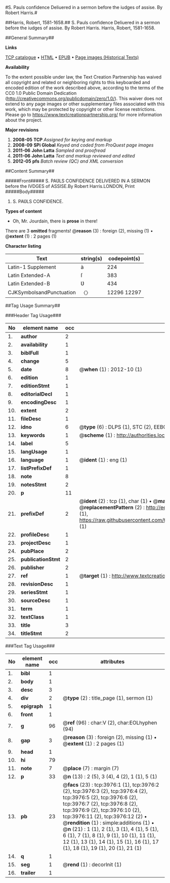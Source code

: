 #S. Pauls confidence Deliuered in a sermon before the iudges of assise. By Robert Harris.#

##Harris, Robert, 1581-1658.##
S. Pauls confidence Deliuered in a sermon before the iudges of assise. By Robert Harris.
Harris, Robert, 1581-1658.

##General Summary##

**Links**

[TCP catalogue](http://www.ota.ox.ac.uk/tcp/)  • 
[HTML](http://tei.it.ox.ac.uk/tcp/Texts-HTML/free/A02/A02714.html)  • 
[EPUB](http://tei.it.ox.ac.uk/tcp/Texts-EPUB/free/A02/A02714.epub) • 
[Page images (Historical Texts)](https://historicaltexts.jisc.ac.uk/eebo-99839545e)

**Availability**

To the extent possible under law, the Text Creation Partnership has waived all copyright and related or neighboring rights to this keyboarded and encoded edition of the work described above, according to the terms of the CC0 1.0 Public Domain Dedication (http://creativecommons.org/publicdomain/zero/1.0/). This waiver does not extend to any page images or other supplementary files associated with this work, which may be protected by copyright or other license restrictions. Please go to https://www.textcreationpartnership.org/ for more information about the project.

**Major revisions**

1. __2008-05__ __TCP__ *Assigned for keying and markup*
1. __2008-09__ __SPi Global__ *Keyed and coded from ProQuest page images*
1. __2011-06__ __John Latta__ *Sampled and proofread*
1. __2011-06__ __John Latta__ *Text and markup reviewed and edited*
1. __2012-05__ __pfs__ *Batch review (QC) and XML conversion*

##Content Summary##

#####Front#####
S. PAƲLS CONFIDENCE DELIVERED IN A SERMON before the IVDGES of ASSISE.By Robert Harris.LONDON, Print
#####Body#####

1. S. PAƲLS CONFIDENCE.

**Types of content**

  * Oh, Mr. Jourdain, there is **prose** in there!

There are 3 **omitted** fragments! 
 @__reason__ (3) : foreign (2), missing (1)  •  @__extent__ (1) : 2 pages (1)

**Character listing**


|Text|string(s)|codepoint(s)|
|---|---|---|
|Latin-1 Supplement|à|224|
|Latin Extended-A|ſ|383|
|Latin Extended-B|Ʋ|434|
|CJKSymbolsandPunctuation|〈〉|12296 12297|

##Tag Usage Summary##

###Header Tag Usage###

|No|element name|occ|attributes|
|---|---|---|---|
|1.|__author__|2||
|2.|__availability__|1||
|3.|__biblFull__|1||
|4.|__change__|5||
|5.|__date__|8| @__when__ (1) : 2012-10 (1)|
|6.|__edition__|1||
|7.|__editionStmt__|1||
|8.|__editorialDecl__|1||
|9.|__encodingDesc__|1||
|10.|__extent__|2||
|11.|__fileDesc__|1||
|12.|__idno__|6| @__type__ (6) : DLPS (1), STC (2), EEBO-CITATION (1), PROQUEST (1), VID (1)|
|13.|__keywords__|1| @__scheme__ (1) : http://authorities.loc.gov/ (1)|
|14.|__label__|5||
|15.|__langUsage__|1||
|16.|__language__|1| @__ident__ (1) : eng (1)|
|17.|__listPrefixDef__|1||
|18.|__note__|8||
|19.|__notesStmt__|2||
|20.|__p__|11||
|21.|__prefixDef__|2| @__ident__ (2) : tcp (1), char (1)  •  @__matchPattern__ (2) : ([0-9\-]+):([0-9IVX]+) (1), (.+) (1)  •  @__replacementPattern__ (2) : http://eebo.chadwyck.com/downloadtiff?vid=$1&page=$2 (1), https://raw.githubusercontent.com/textcreationpartnership/Texts/master/tcpchars.xml#$1 (1)|
|22.|__profileDesc__|1||
|23.|__projectDesc__|1||
|24.|__pubPlace__|2||
|25.|__publicationStmt__|2||
|26.|__publisher__|2||
|27.|__ref__|1| @__target__ (1) : http://www.textcreationpartnership.org/docs/. (1)|
|28.|__revisionDesc__|1||
|29.|__seriesStmt__|1||
|30.|__sourceDesc__|1||
|31.|__term__|1||
|32.|__textClass__|1||
|33.|__title__|3||
|34.|__titleStmt__|2||


###Text Tag Usage###

|No|element name|occ|attributes|
|---|---|---|---|
|1.|__bibl__|1||
|2.|__body__|1||
|3.|__desc__|3||
|4.|__div__|2| @__type__ (2) : title_page (1), sermon (1)|
|5.|__epigraph__|1||
|6.|__front__|1||
|7.|__g__|96| @__ref__ (96) : char:V (2), char:EOLhyphen (94)|
|8.|__gap__|3| @__reason__ (3) : foreign (2), missing (1)  •  @__extent__ (1) : 2 pages (1)|
|9.|__head__|1||
|10.|__hi__|79||
|11.|__note__|7| @__place__ (7) : margin (7)|
|12.|__p__|33| @__n__ (13) : 2 (5), 3 (4), 4 (2), 1 (1), 5 (1)|
|13.|__pb__|23| @__facs__ (23) : tcp:3976:1 (1), tcp:3976:2 (2), tcp:3976:3 (2), tcp:3976:4 (2), tcp:3976:5 (2), tcp:3976:6 (2), tcp:3976:7 (2), tcp:3976:8 (2), tcp:3976:9 (2), tcp:3976:10 (2), tcp:3976:11 (2), tcp:3976:12 (2)  •  @__rendition__ (1) : simple:additions (1)  •  @__n__ (21) : 1 (1), 2 (1), 3 (1), 4 (1), 5 (1), 6 (1), 7 (1), 8 (1), 9 (1), 10 (1), 11 (1), 12 (1), 13 (1), 14 (1), 15 (1), 16 (1), 17 (1), 18 (1), 19 (1), 20 (1), 21 (1)|
|14.|__q__|1||
|15.|__seg__|1| @__rend__ (1) : decorInit (1)|
|16.|__trailer__|1||
